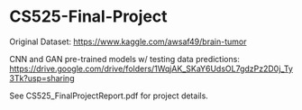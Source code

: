 # CS525-Final-Project
Original Dataset: https://www.kaggle.com/awsaf49/brain-tumor

CNN and GAN pre-trained models w/ testing data predictions: https://drive.google.com/drive/folders/1WqjAK_SKaY6UdsOL7gdzPz2D0j_Ty3Tk?usp=sharing

See CS525_FinalProjectReport.pdf for project details.
